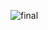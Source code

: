 
![final](https://github.com/McEnigma24/CPM-Diagram-Solver-and-Visualizer/assets/116126603/a02db23b-a025-4267-a18e-b2025aca6c76)
